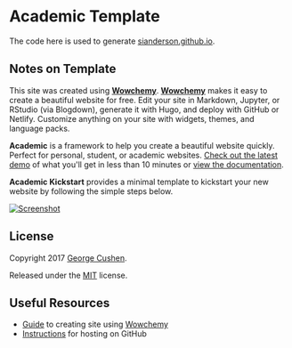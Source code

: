 # Academic Template

The code here is used to generate [sianderson.github.io](https://sianderson.github.io).

## Notes on Template
 
 This site was created using [**Wowchemy**](https://wowchemy.com). [**Wowchemy**](https://wowchemy.com) makes it easy to create a beautiful website for free. Edit your site in Markdown, Jupyter, or RStudio (via Blogdown), generate it with Hugo, and deploy with GitHub or Netlify. Customize anything on your site with widgets, themes, and language packs.

**Academic** is a framework to help you create a beautiful website quickly. Perfect for personal, student, or academic websites. [Check out the latest demo](https://themes.gohugo.io/theme/academic/) of what you'll get in less than 10 minutes or [view the documentation](https://sourcethemes.com/academic/docs/).

**Academic Kickstart** provides a minimal template to kickstart your new website by following the simple steps below.

[![Screenshot](https://raw.githubusercontent.com/gcushen/hugo-academic/master/academic.png)](https://github.com/gcushen/hugo-academic/)

## License

Copyright 2017 [George Cushen](https://georgecushen.com).

Released under the [MIT](https://github.com/sourcethemes/academic-kickstart/blob/master/LICENSE.md) license.

## Useful Resources
- [Guide](https://www.dsquintana.blog/create-an-academic-website-free-easy-2020/) to creating site using [Wowchemy](https://wowchemy.com)
- [Instructions](https://gohugo.io/hosting-and-deployment/hosting-on-github/) for hosting on GitHub